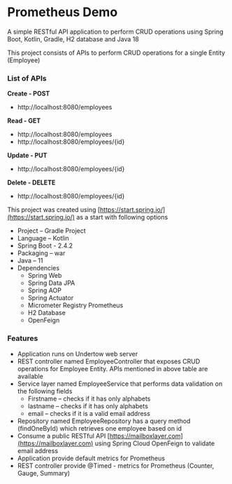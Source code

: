 # Prometheus Demo

A simple RESTful API application to perform CRUD operations using Spring Boot, Kotlin, Gradle, H2 database and Java 18

This project consists of APIs to perform CRUD operations for a single Entity (Employee)

### List of APIs

**Create	- POST**
* http://localhost:8080/employees

**Read	- GET**
* http://localhost:8080/employees
* http://localhost:8080/employees/{id}

**Update	- PUT**
* http://localhost:8080/employees/{id}

**Delete	- DELETE**
* http://localhost:8080/employees/{id}


This project was created using [https://start.spring.io/](https://start.spring.io/) as a start with following options
* Project – Gradle Project
* Language – Kotlin
* Spring Boot - 2.4.2
* Packaging – war
* Java – 11
* Dependencies
    -	Spring Web
    -	Spring Data JPA
    -   Spring AOP
    -   Spring Actuator
    -   Micrometer Registry Prometheus
    -	H2 Database
    -	OpenFeign

### Features
* Application runs on Undertow web server
* REST controller named EmployeeController that exposes CRUD operations for Employee Entity.  APIs mentioned in above table are available
* Service layer named EmployeeService that performs data validation on the following fields
    -	Firstname – checks if it has only alphabets
    -	lastname – checks if it has only alphabets
    -	email – checks if it is a valid email address
* Repository named EmployeeRepository has a query method (findOneById) which retrieves one employee based on id
* Consume a public RESTful API [https://mailboxlayer.com](https://mailboxlayer.com) using Spring Cloud OpenFeign to validate email address 
* Application provide default metrics for Prometheus
* REST controller provide @Timed - metrics for Prometheus (Counter, Gauge, Summary)